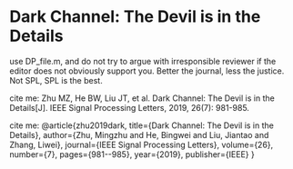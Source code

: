 # Dark Channel: The Devil is in the Details

use DP_file.m, 
and do not try to argue with irresponsible reviewer if the editor does not obviously support you.
Better the journal, less the justice. 
Not SPL, SPL is the best.

cite me:
Zhu MZ, He BW, Liu JT, et al. Dark Channel: The Devil is in the Details[J]. IEEE Signal Processing Letters, 2019, 26(7): 981-985.

cite me:
@article{zhu2019dark,
title={Dark Channel: The Devil is in the Details},
author={Zhu, Mingzhu and He, Bingwei and Liu, Jiantao and Zhang, Liwei},
journal={IEEE Signal Processing Letters},
volume={26},
number={7},
pages={981--985},
year={2019},
publisher={IEEE}
}
